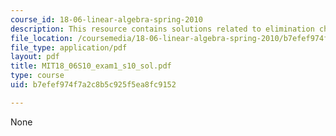 ```yaml
---
course_id: 18-06-linear-algebra-spring-2010
description: This resource contains solutions related to elimination changes.
file_location: /coursemedia/18-06-linear-algebra-spring-2010/b7efef974f7a2c8b5c925f5ea8fc9152_MIT18_06S10_exam1_s10_sol.pdf
file_type: application/pdf
layout: pdf
title: MIT18_06S10_exam1_s10_sol.pdf
type: course
uid: b7efef974f7a2c8b5c925f5ea8fc9152

---
```

None